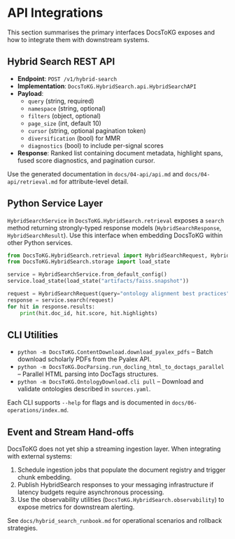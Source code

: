 # API Integrations

This section summarises the primary interfaces DocsToKG exposes and how to integrate them with downstream systems.

## Hybrid Search REST API

- **Endpoint**: `POST /v1/hybrid-search`
- **Implementation**: `DocsToKG.HybridSearch.api.HybridSearchAPI`
- **Payload**:
  - `query` (string, required)
  - `namespace` (string, optional)
  - `filters` (object, optional)
  - `page_size` (int, default 10)
  - `cursor` (string, optional pagination token)
  - `diversification` (bool) for MMR
  - `diagnostics` (bool) to include per-signal scores
- **Response**: Ranked list containing document metadata, highlight spans, fused score diagnostics, and pagination cursor.

Use the generated documentation in `docs/04-api/api.md` and `docs/04-api/retrieval.md` for attribute-level detail.

## Python Service Layer

`HybridSearchService` in `DocsToKG.HybridSearch.retrieval` exposes a `search` method returning strongly-typed response models (`HybridSearchResponse`, `HybridSearchResult`). Use this interface when embedding DocsToKG within other Python services.

```python
from DocsToKG.HybridSearch.retrieval import HybridSearchRequest, HybridSearchService
from DocsToKG.HybridSearch.storage import load_state

service = HybridSearchService.from_default_config()
service.load_state(load_state("artifacts/faiss.snapshot"))

request = HybridSearchRequest(query="ontology alignment best practices", page_size=5)
response = service.search(request)
for hit in response.results:
    print(hit.doc_id, hit.score, hit.highlights)
```

## CLI Utilities

- `python -m DocsToKG.ContentDownload.download_pyalex_pdfs` – Batch download scholarly PDFs from the Pyalex API.
- `python -m DocsToKG.DocParsing.run_docling_html_to_doctags_parallel` – Parallel HTML parsing into DocTags structures.
- `python -m DocsToKG.OntologyDownload.cli pull` – Download and validate ontologies described in `sources.yaml`.

Each CLI supports `--help` for flags and is documented in `docs/06-operations/index.md`.

## Event and Stream Hand-offs

DocsToKG does not yet ship a streaming ingestion layer. When integrating with external systems:

1. Schedule ingestion jobs that populate the document registry and trigger chunk embedding.
2. Publish HybridSearch responses to your messaging infrastructure if latency budgets require asynchronous processing.
3. Use the observability utilities (`DocsToKG.HybridSearch.observability`) to expose metrics for downstream alerting.

See `docs/hybrid_search_runbook.md` for operational scenarios and rollback strategies.
